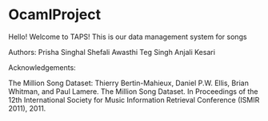 # OcamlProject

Hello! Welcome to TAPS! This is our data management system for songs

Authors: Prisha Singhal Shefali Awasthi Teg Singh Anjali Kesari

Acknowledgements:

The Million Song Dataset: Thierry Bertin-Mahieux, Daniel P.W. Ellis, Brian Whitman, and Paul Lamere. The Million Song Dataset. In Proceedings of the 12th International Society for Music Information Retrieval Conference (ISMIR 2011), 2011.
